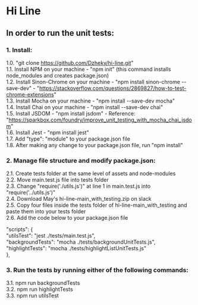 # Hi Line

## In order to run the unit tests:



### 1. Install:

1.0. "git clone https://github.com/Dzheky/hi-line.git"  
1.1. Install NPM on your machine - "npm init" (this command installs node_modules and creates package.json)  
1.2. Install Sinon-Chrome on your machine - "npm install sinon-chrome --save-dev" - "https://stackoverflow.com/questions/2869827/how-to-test-chrome-extensions"  
1.3. Install Mocha on your machine - "npm install --save-dev mocha"  
1.4. Install Chai on your machine - "npm install --save-dev chai"  
1.5. Install JSDOM - "npm install jsdom" - Reference: "https://sparkbox.com/foundry/improve_unit_testing_with_mocha_chai_jsdom"  
1.6. Install Jest - "npm install jest"  
1.7. Add "type": "module" to your package.json file  
1.8. After making any change to your package.json file, run "npm install"  



### 2. Manage file structure and modify package.json:

2.1. Create tests folder at the same level of assets and node-modules  
2.2. Move main.test.js file into tests folder  
2.3. Change "require('./utils.js')" at line 1 in main.test.js into "require('../utils.js')"  
2.4. Download May's hi-line-main_with_testing.zip on slack  
2.5. Copy four files inside the tests folder of hi-line-main_with_testing and paste them into your tests folder  
2.6. Add the code below to your package.json file  

"scripts": {  
    "utilsTest": "jest ./tests/main.test.js",  
    "backgroundTests": "mocha ./tests/backgroundUnitTests.js",  
    "highlightTests": "mocha ./tests/highlightListUnitTests.js"  
  },  



### 3. Run the tests by running either of the following commands:

3.1. npm run backgroundTests  
3.2. npm run highlightTests  
3.3. npm run utilsTest  

